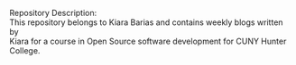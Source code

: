 Repository Description:  
This repository belongs to Kiara Barias and contains weekly blogs written by  
Kiara for a course in Open Source software development for CUNY Hunter College.  
